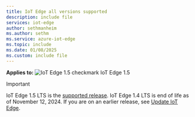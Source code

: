```yaml
---
title: IoT Edge all versions supported
description: include file
services: iot-edge
author: sethmanheim
ms.author: sethm
ms.service: azure-iot-edge
ms.topic: include
ms.date: 01/08/2025
ms.custom: include file
---
```


**Applies to:** ![IoT Edge 1.5 checkmark](./media/iot-edge-version/yes-icon.png) IoT Edge 1.5

> [!IMPORTANT]
> IoT Edge 1.5 LTS is the [supported release](../support.md#releases). IoT Edge 1.4 LTS is end of life as of November 12, 2024. If you are on an earlier release, see [Update IoT Edge](../how-to-update-iot-edge.md).